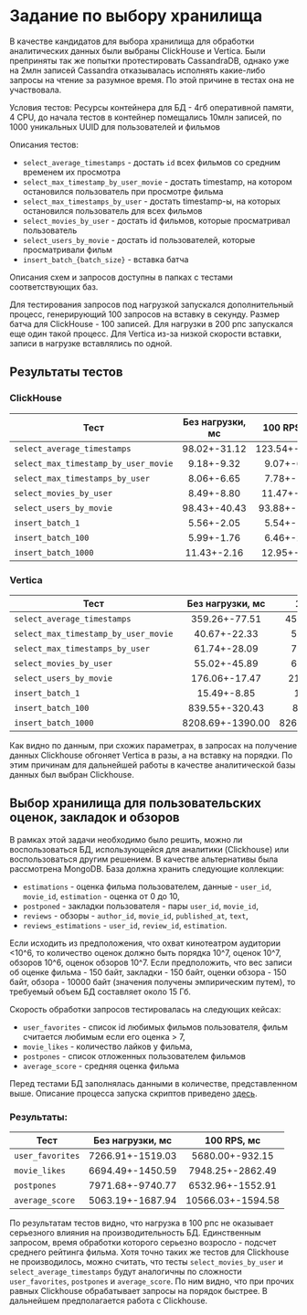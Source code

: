 # Задание по выбору хранилища

В качестве кандидатов для выбора хранилища для обработки аналитических данных были выбраны ClickHouse и Vertica. 
Были преприняты так же попытки протестировать CassandraDB, однако уже на 2млн записей Cassandra отказывалась исполнять какие-либо запросы на чтение за разумное время. По этой причине в тестах она не участвовала.

Условия тестов:
Ресурсы контейнера для БД - 4гб оперативной памяти, 4 CPU,
до начала тестов в контейнер помещались 10млн записей, по 1000 уникальных UUID для пользователей и фильмов

Описания тестов:
- `select_average_timestamps` - достать `id` всех фильмов со средним временем их просмотра
- `select_max_timestamp_by_user_movie` - достать timestamp, на котором остановился пользователь при просмотре фильма
- `select_max_timestamps_by_user` - достать timestamp-ы, на которых остановился пользователь для всех фильмов
- `select_movies_by_user` - достать id фильмов, которые просматривал пользователь
- `select_users_by_movie` - достать id пользователей, которые просматривали фильм
- `insert_batch_{batch_size}` - вставка батча

Описания схем и запросов доступны в папках с тестами соответствующих баз.

Для тестирования запросов под нагрузкой запускался дополнительный процесс, генерирующий 100 запросов на вставку в секунду.
Размер батча для ClickHouse - 100 записей. Для нагрузки в 200 рпс запускался еще один такой процесс. 
Для Vertica из-за низкой скорости вставки, записи в нагрузке вставлялись по одной.

## Результаты тестов
### ClickHouse
| Тест | Без нагрузки, мс | 100 RPS, мс | 200 RPS, мс |
|---|:---:|:---:|:---:|
| `select_average_timestamps` | 98.02+-31.12 | 123.54+-28.84 | 228.42+-121.72 |
| `select_max_timestamp_by_user_movie` | 9.18+-9.32 | 9.07+-6.02 | 11.99+-6.08 |
| `select_max_timestamps_by_user` | 8.06+-6.65 | 7.78+-1.92 | 19.91+-26.86 |
| `select_movies_by_user` | 8.49+-8.80 | 11.47+-8.81 | 11.83+-4.81 |
| `select_users_by_movie` | 98.43+-40.43 | 93.88+-19.81 | 192.25+-46.38 |
| `insert_batch_1` | 5.56+-2.05 | 5.54+-1.86 | 12.51+-10.29 |
| `insert_batch_100` | 5.99+-1.76 | 6.46+-2.45 | 8.73+-4.54 |
| `insert_batch_1000` | 11.43+-2.16 | 12.95+-9.67 | 17.55+-8.20 |

### Vertica
| Тест | Без нагрузки, мс | 100 RPS, мс | 200 RPS, мс |
|---|:---:|:---:|:---:|
| `select_average_timestamps` | 359.26+-77.51 | 450.14+-101.27 | 525.49+-167.98 |
| `select_max_timestamp_by_user_movie` | 40.67+-22.33 | 57.86+-27.65 | 81.93+-23.15 |
| `select_max_timestamps_by_user` | 61.74+-28.09  | 75.33+-23.16 | 101.25+-33.47 |
| `select_movies_by_user` | 55.02+-45.89 | 63.57+-33.12 | 84.16+-38.16 |
| `select_users_by_movie` | 176.06+-17.47 | 215.86+-35.16 | 248.61+-53.16 |
| `insert_batch_1` | 15.49+-8.85 | 16.11+-8.11 | 26.17+-11.23 |
| `insert_batch_100` | 839.55+-320.43 | 897+-319.18 | 965.37+-387.84 |
| `insert_batch_1000` | 8208.69+-1390.00 | 8265.92+-1187.21 | 8306.98+-1374.16 |

Как видно по данным, при схожих параметрах, в запросах на получение данных Clickhouse обгоняет Vertica в разы, а на вставку на порядки.
По этим причинам для дальнейшей работы в качестве аналитической базы данных был выбран Clickhouse.

## Выбор хранилища для пользовательских оценок, закладок и обзоров
В рамках этой задачи необходимо было решить, можно ли воспользоваться БД, использующейся для аналитики (Clickhouse) или воспользоваться другим решением.
В качестве альтернативы была рассмотрена MongoDB.
База должна хранить следующие коллекции:
- `estimations` - оценка фильма пользователем, данные - `user_id`, `movie_id`, `estimation` - оценка от 0 до 10,
- `postponed` - закладки пользователя - пары `user_id`, `movie_id`,
- `reviews` - обзоры - `author_id`, `movie_id`, `published_at`, `text`,
- `reviews_estimations` - `user_id`, `review_id`, `estimation`.

Если исходить из предположения, что охват кинотеатром аудитории <10^6, то количество оценок должно быть порядка 10^7,
оценок 10^7, обзоров 10^6, оценок обзоров 10^7.
Если предположить, что вес записи об оценке фильма - 150 байт, закладки - 150 байт, оценки обзора - 150 байт, обзора - 10000 байт (значения получены эмпирическим путем),
то требуемый объем БД составляет около 15 Гб.

Скорость обработки запросов тестировалась на следующих кейсах:
- `user_favorites` - список id любимых фильмов пользователя, фильм считается любимым если его оценка > 7,
- `movie_likes` - количество лайков у фильма,
- `postpones` - список отложенных пользователем фильмов
- `average_score` - средняя оценка фильма

Перед тестами БД заполнялась данными в количестве, представленном выше. Описание процесса запуска скриптов приведено [здесь](test_mongo/README.md).

### Результаты:

| Тест | Без нагрузки, мс | 100 RPS, мс |
|---|:---:|:---:|
| `user_favorites` | 7266.91+-1519.03 | 5680.00+-932.15 |
| `movie_likes` | 6694.49+-1450.59 | 7948.25+-2862.49 |
| `postpones` | 7971.68+-9740.77  | 6532.96+-1552.91 |
| `average_score` | 5063.19+-1687.94 | 10566.03+-1594.58 |

По результатам тестов видно, что нагрузка в 100 рпс не оказывает серьезного влияния на производительность БД. Единственным запросом, время обработки которого серьезно возросло - подсчет среднего рейтинга фильма.
Хотя точно таких же тестов для Clickhouse не производилось, можно считать, что тесты `select_movies_by_user` и `select_average_timestamps` будут аналогичны по сложности `user_favorites`, `postpones` и `average_score`.
По ним видно, что при прочих равных Clickhouse обрабатывает запросы на порядок быстрее.
В дальнейшем предполагается работа с Clickhouse.